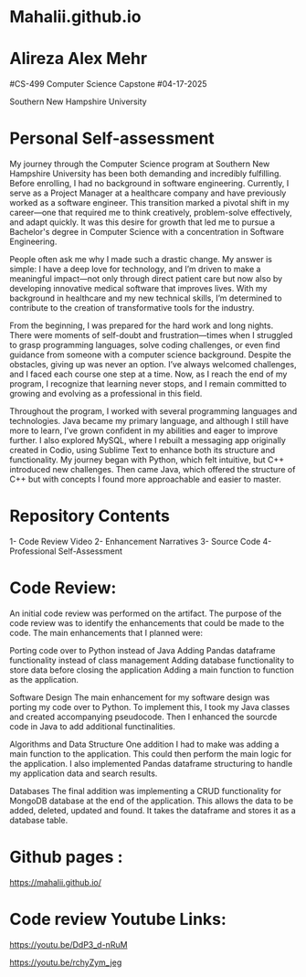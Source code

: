 # Mahalii.github.io

# Alireza Alex Mehr
 #CS-499 Computer Science Capstone
 #04-17-2025

  Southern New Hampshire University

# Personal Self-assessment

My journey through the Computer Science program at Southern New Hampshire University has been both demanding and incredibly fulfilling. Before enrolling, I had no background in software engineering. Currently, I serve as a Project Manager at a healthcare company and have previously worked as a software engineer. This transition marked a pivotal shift in my career—one that required me to think creatively, problem-solve effectively, and adapt quickly. It was this desire for growth that led me to pursue a Bachelor's degree in Computer Science with a concentration in Software Engineering.

People often ask me why I made such a drastic change. My answer is simple: I have a deep love for technology, and I’m driven to make a meaningful impact—not only through direct patient care but now also by developing innovative medical software that improves lives. With my background in healthcare and my new technical skills, I’m determined to contribute to the creation of transformative tools for the industry.

From the beginning, I was prepared for the hard work and long nights. There were moments of self-doubt and frustration—times when I struggled to grasp programming languages, solve coding challenges, or even find guidance from someone with a computer science background. Despite the obstacles, giving up was never an option. I’ve always welcomed challenges, and I faced each course one step at a time. Now, as I reach the end of my program, I recognize that learning never stops, and I remain committed to growing and evolving as a professional in this field.

Throughout the program, I worked with several programming languages and technologies. Java became my primary language, and although I still have more to learn, I’ve grown confident in my abilities and eager to improve further. I also explored MySQL, where I rebuilt a messaging app originally created in Codio, using Sublime Text to enhance both its structure and functionality. My journey began with Python, which felt intuitive, but C++ introduced new challenges. Then came Java, which offered the structure of C++ but with concepts I found more approachable and easier to master.

# Repository Contents
1- Code Review Video
2- Enhancement Narratives
3- Source Code
4- Professional Self-Assessment

# Code Review: 

An initial code review was performed on the artifact. The purpose of the code review was to identify the enhancements that could be made to the code. The main enhancements that I planned were:

Porting code over to Python instead of Java
Adding Pandas dataframe functionality instead of class management
Adding database functionality to store data before closing the application
Adding a main function to function as the application.

Software Design
The main enhancement for my software design was porting my code over to Python. To implement this, I took my Java classes and created accompanying pseudocode. Then I enhanced the sourcde code in Java to add additional functinalities.

Algorithms and Data Structure
One addition I had to make was adding a main function to the application. This could then perform the main logic for the application. I also implemented Pandas dataframe structuring to handle my application data and search results.

Databases
The final addition was implementing a CRUD functionality for MongoDB database at the end of the application. This allows the data to be added, deleted, updated and found. It takes the dataframe and stores it as a database table.



# Github pages : 
https://mahalii.github.io/

# Code review Youtube Links:
https://youtu.be/DdP3_d-nRuM

https://youtu.be/rchyZym_jeg


